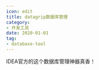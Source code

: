 ```yaml
---
icon: edit
title: datagrip数据库管理
category: 
- 开发工具
date: 2020-01-01
tag:
- database-tool
---
```


<!-- more -->

IDEA官方的这个数据库管理神器真香！
